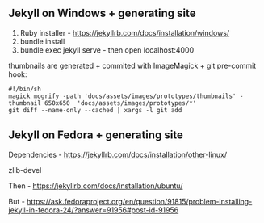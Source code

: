 ## Jekyll on Windows + generating site

1. Ruby installer - https://jekyllrb.com/docs/installation/windows/
2. bundle install
3. bundle exec jekyll serve - then open localhost:4000

thumbnails are generated + commited with ImageMagick + git pre-commit hook:

```
#!/bin/sh
magick mogrify -path 'docs/assets/images/prototypes/thumbnails' -thumbnail 650x650  'docs/assets/images/prototypes/*'
git diff --name-only --cached | xargs -l git add
```

## Jekyll on Fedora + generating site

Dependencies - https://jekyllrb.com/docs/installation/other-linux/

zlib-devel

Then - https://jekyllrb.com/docs/installation/ubuntu/

But - https://ask.fedoraproject.org/en/question/91815/problem-installing-jekyll-in-fedora-24/?answer=91956#post-id-91956
